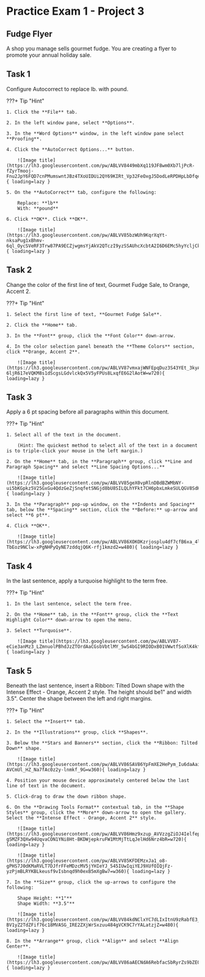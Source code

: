# Practice Exam 1 - Project 3

## Fudge Flyer

A shop you manage sells gourmet fudge. You are creating a flyer to promote your annual holiday sale.

## Task 1
 
Configure Autocorrect to replace lb. with pound.

???+ Tip "Hint"

    1. Click the **File** tab.

    2. In the left window pane, select **Options**.

    3. In the **Word Options** window, in the left window pane select **Proofing**.

    4. Click the **AutoCorrect Options...** button.

        ![Image title](https://lh3.googleusercontent.com/pw/ABLVV8449mbXq119JF8wm0Xb7ljPcR-fZyrTmooj-Fnu2JpY6FQD7cnPMumswntJBz4TXoUIDUi2QY69KIRt_Vp32FeOxgJ5DodLeRPDHpLbDfqe6rcgLzdF=w720){ loading=lazy }

    5. On the **AutoCorrect** tab, configure the following:

        Replace: **lb**  
        With: **pound**

    6. Click **OK**. Click **OK**.

        ![Image title](https://lh3.googleusercontent.com/pw/ABLVV85bzWUh9KqrXqYt-nksaPug1xBhmv-6ql_OycSVeRF3Trw87PA9ECZjwgmsYjAkV2QTczI9yzSSAUhcXcbtA2I6D6EMc5hyYcljCk_bmtxCpBdyVvvE=w600){ loading=lazy }

## Task 2

Change the color of the first line of text, Gourmet Fudge Sale, to Orange, Accent 2.

???+ Tip "Hint"

    1. Select the first line of text, **Gourmet Fudge Sale**.

    2. Click the **Home** tab.

    3. In the **Font** group, click the **Font Color** down-arrow.

    4. In the color selection panel beneath the **Theme Colors** section, click **Orange, Accent 2**.

        ![Image title](https://lh3.googleusercontent.com/pw/ABLVV87vmxajWNFEpqDuz3S43YEt_3kyAQ_Kfhwqw0RvYYueiY0r34ScgTN633wI1BrT-6ljR617eVQKM8s1dScgsLGdvlckQx5V5yFPUs8LxqfE6G2lAotW=w720){ loading=lazy }

## Task 3

Apply a 6 pt spacing before all paragraphs within this document.

???+ Tip "Hint"

    1. Select all of the text in the document.

        (Hint: The quickest method to select all of the text in a document is to triple-click your mouse in the left margin.)

    2. On the **Home** tab, in the **Paragraph** group, click **Line and Paragraph Spacing** and select **Line Spacing Options...**

        ![Image title](https://lh3.googleusercontent.com/pw/ABLVV85geX0vpRlnDBdBZWMbNY-ui5bKGpkz5V25GxGu4QdzGeZjSnqfetSNGjd8bU8SILQLhYFkt7CH6pbxLmkeSULQGV8SdHH4_deZMGuEJDbNGtjkvFrB=w720){ loading=lazy }

    3. In the **Paragraph** pop-up window, on the **Indents and Spacing** tab, below the **Spacing** section, click the **Before:** up-arrow and select **6 pt**.

    4. Click **OK**.

        ![Image title](https://lh3.googleusercontent.com/pw/ABLVV86XOKOKzrjosplu4df7cfB6xa_4li22ogP55GxWadGnA15qQ5NxGBsidNqOtPwGaoROY2pjvr-TbEoz9NClw-xPgNHPyQyNE7zddqjQ6K-rfj1kmzd2=w480){ loading=lazy }

## Task 4

In the last sentence, apply a turquoise highlight to the term free.

???+ Tip "Hint"

    1. In the last sentence, select the term free.

    2. On the **Home** tab, in the **Font** group, click the **Text Highlight Color** down-arrow to open the menu.

    3. Select **Turquoise**.

        ![Image title](https://lh3.googleusercontent.com/pw/ABLVV87-eCie3anMz3_LZmnuolPBhdJzZTOrdAaCGsbVbtlMY_5wS4bGI9RIODxB01VWwtfSoXlK4kfcsVeAiteE78IcoInWCh_W9puuSUyLpHZxiePMf37r=w720){ loading=lazy }


## Task 5

Beneath the last sentence, insert a Ribbon: Tilted Down shape with the Intense Effect - Orange, Accent 2 style. The height should be1" and width 3.5". Center the shape between the left and right margins.

???+ Tip "Hint"

    1. Select the **Insert** tab.

    2. In the **Illustrations** group, click **Shapes**.

    3. Below the **Stars and Banners** section, click the **Ribbon: Tilted Down** shape.
 
        ![Image title](https://lh3.googleusercontent.com/pw/ABLVV86SAV86YpFmXE2HePym_Iu6daAai9bIEbM2YvubFyrCSBEbSpixlvW9KfYiTOoSiFIImvkRzLCb5zVe_vz_O3-AVCmUl_HZ_Na7fAc0z2y-lnmkf_9G=w360){ loading=lazy }

    4. Position your mouse device approximately centered below the last line of text in the document.

    5. Click-drag to draw the down ribbon shape.

    6. On the **Drawing Tools Format** contextual tab, in the **Shape Styles** group, click the **More** down-arrow to open the gallery. Select the **Intense Effect - Orange, Accent 2** style.
 
        ![Image title](https://lh3.googleusercontent.com/pw/ABLVV86Hmz9xzup_AVVzzgZiOJ4Ielfepmm8rodFN1WqNEpMf5eyyEcEu5O_-gSMZF3QXw94UqvaCON1YNi8Ht-BKDWjepkruFW1MtMjTtLqJelHd6Nrz4bR=w720){ loading=lazy }

        ![Image title](https://lh3.googleusercontent.com/pw/ABLVV85KFDEMzxJa1_o8-gPHS7J0dKMaRVLT7DJfrFFeMDzcMV5jYHIeYJ_545IUwIqiYEJ9XUfOIQjFz-yzPjmBLRYKBLkeusf9vIsbnqd9h0exB5mXgBw7=w360){ loading=lazy }

    7. In the **Size** group, click the up-arrows to configure the following:

        Shape Height: **1"**  
        Shape Width: **3.5"**

        ![Image title](https://lh3.googleusercontent.com/pw/ABLVV84kdNClxYC7dLIxItnU9zRabfE3_daxHhxQz1mhYyt1BJJLACGsjzgrCtu-BV1yZ2TdZFif76c18MVASG_IRE2ZXjWrSxzuu484gVCK9C7rYALatzjZ=w480){ loading=lazy }

    8. In the **Arrange** group, click **Align** and select **Align Center**.

        ![Image title](https://lh3.googleusercontent.com/pw/ABLVV86aAECNdA6RebfacSbRyrZs9bZE056GyY11yz1Z74Z4WmcdUrE7LeUB9ckbBoid_0poeukaEq23I_spDZciKQadkwZhOixZkN_nSXGnhCvgAkrqk6PY=w480){ loading=lazy }

